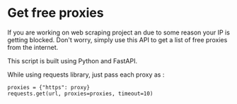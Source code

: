 # Get free proxies
If you are working on web scraping project an due to some reason your IP is getting blocked. Don't worry, simply use this API to get a list of free proxies from the internet.

This script is built using Python and FastAPI.

While using requests library, just pass each proxy as :

```
proxies = {"https": proxy}  
requests.get(url, proxies=proxies, timeout=10)
```
